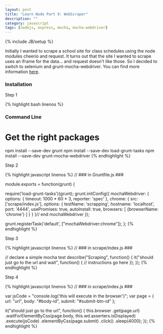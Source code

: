 ```yaml
---
layout: post
title: "Learn Node Part 9: WebScraper"
description: ""
category: javascript
tags: [nodejs, express, mocha, mocha-webdriver]
---
```

{% include JB/setup %}

Initially I wanted to scrape a school site for class schedules using the node modules cheerio and request. It turns out that the site I wanted to scrape uses an iframe for the data... and request doesn't like those. So I decided to switch to selenium and grunt-mocha-webdriver.
You can find more information [here](https://github.com/GabrielGhe/NodePractice/tree/master/Server16WebScraper).

<h3>Installation</h3>

Step 1

<!-- Code _______________________________________-->
{% highlight bash linenos %}
### Command Line ###

# Get the right packages
npm install --save-dev grunt
npm install --save-dev load-grunt-tasks
npm install --save-dev grunt-mocha-webdriver
{% endhighlight %}
<!-- /Code ^^^^^^^^^^^^^^^^^^^^^^^^^^^^^^^^^^^^^^-->

Step 2

<!-- Code _______________________________________-->
{% highlight javascript linenos %}
// ### in Gruntfile.js ###

module.exports = function(grunt) {

  require('load-grunt-tasks')(grunt);
  grunt.initConfig({
    mochaWebdriver: {
      options: {
        timeout: 1000 * 60 * 3,
        reporter: 'spec'
      },
      chrome: {
        src: ['scrape/index.js'],
        options: {
          testName: 'scrapping',
          hostname: 'localhost',
          port:   '4444',
          usePromises: true,
          autoInstall: true,
          browsers: [
            {browserName: 'chrome'}
          ]
        }
      }
    }// end mochaWebdriver
  });

  grunt.registerTask('default', ["mochaWebdriver:chrome"]);
};
{% endhighlight %}
<!-- /Code ^^^^^^^^^^^^^^^^^^^^^^^^^^^^^^^^^^^^^^-->

Step 3

<!-- Code _______________________________________-->
{% highlight javascript linenos %}
// ### in scrape/index.js ###

// declare a simple mocha test
describe("Scraping", function() {
  it("should just go to the url and wait", function() {
    // instructions go here
  });
});
{% endhighlight %}
<!-- /Code ^^^^^^^^^^^^^^^^^^^^^^^^^^^^^^^^^^^^^^-->

Step 4

<!-- Code _______________________________________-->
{% highlight javascript linenos %}
// ### in scrape/index.js ###

var jsCode = "console.log('this will execute in the browser')";
var page = {
  url: "url",
  body: "#body-id",
  submit: "#submit-btn-id"
};

it("should just go to the url", function() {
  this.browser
      .get(page.url)
      .waitForElementByCss(page.body, this.wd.asserters.isDisplayed)
      .execute(jsCode)
      .elementByCss(page.submit)
      .click()
      .sleep(4000);
});
{% endhighlight %}
<!-- /Code ^^^^^^^^^^^^^^^^^^^^^^^^^^^^^^^^^^^^^^-->
